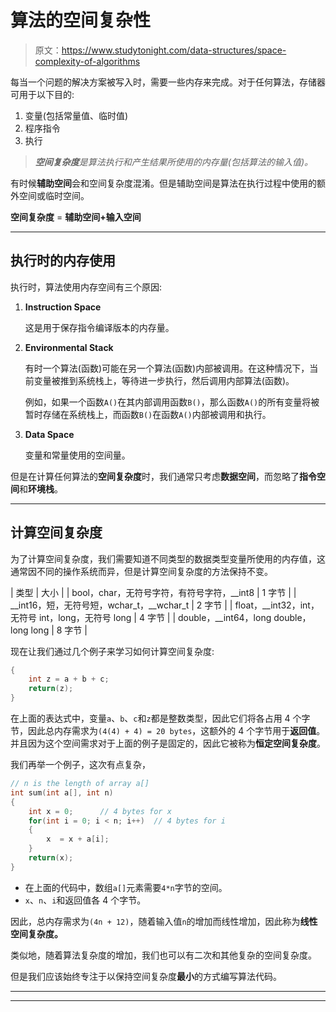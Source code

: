# 算法的空间复杂性

> 原文：<https://www.studytonight.com/data-structures/space-complexity-of-algorithms>

每当一个问题的解决方案被写入时，需要一些内存来完成。对于任何算法，存储器可用于以下目的:

1.  变量(包括常量值、临时值)
2.  程序指令
3.  执行

> ***空间复杂度**是算法执行和产生结果所使用的内存量(包括算法的输入值)。*

有时候**辅助空间**会和空间复杂度混淆。但是辅助空间是算法在执行过程中使用的额外空间或临时空间。

**空间复杂度** = **辅助空间+输入空间**

* * *

## 执行时的内存使用

执行时，算法使用内存空间有三个原因:

1.  **Instruction Space**

    这是用于保存指令编译版本的内存量。

2.  **Environmental Stack**

    有时一个算法(函数)可能在另一个算法(函数)内部被调用。在这种情况下，当前变量被推到系统栈上，等待进一步执行，然后调用内部算法(函数)。

    例如，如果一个函数`A()`在其内部调用函数`B()`，那么函数`A()`的所有变量将被暂时存储在系统栈上，而函数`B()`在函数`A()`内部被调用和执行。

3.  **Data Space**

    变量和常量使用的空间量。

但是在计算任何算法的**空间复杂度**时，我们通常只考虑**数据空间**，而忽略了**指令空间**和**环境栈**。

* * *

## 计算空间复杂度

为了计算空间复杂度，我们需要知道不同类型的数据类型变量所使用的内存值，这通常因不同的操作系统而异，但是计算空间复杂度的方法保持不变。

| 类型 | 大小 |
| bool，char，无符号字符，有符号字符，__int8 | 1 字节 |
| __int16，短，无符号短，wchar_t，__wchar_t | 2 字节 |
| float，__int32，int，无符号 int，long，无符号 long | 4 字节 |
| double，__int64，long double，long long | 8 字节 |

现在让我们通过几个例子来学习如何计算空间复杂度:

```cpp
{
    int z = a + b + c;
    return(z);
}
```

在上面的表达式中，变量`a`、`b`、`c`和`z`都是整数类型，因此它们将各占用 4 个字节，因此总内存需求为`(4(4) + 4) = 20 bytes`，这额外的 4 个字节用于**返回值**。并且因为这个空间需求对于上面的例子是固定的，因此它被称为**恒定空间复杂度**。

我们再举一个例子，这次有点复杂，

```cpp
// n is the length of array a[]
int sum(int a[], int n)
{
	int x = 0;		// 4 bytes for x
	for(int i = 0; i < n; i++)	// 4 bytes for i
	{	
	    x  = x + a[i];		
	}
	return(x);
}
```

*   在上面的代码中，数组`a[]`元素需要`4*n`字节的空间。
*   `x`、`n`、`i`和返回值各 4 个字节。

因此，总内存需求为`(4n + 12)`，随着输入值`n`的增加而线性增加，因此称为**线性空间复杂度。**

类似地，随着算法复杂度的增加，我们也可以有二次和其他复杂的空间复杂度。

但是我们应该始终专注于以保持空间复杂度**最小**的方式编写算法代码。

* * *

* * *